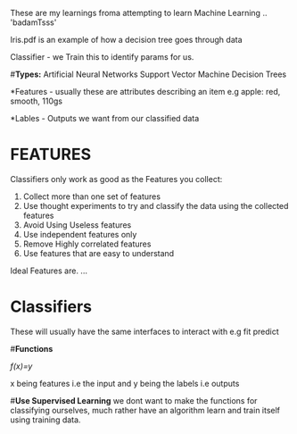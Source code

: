 These are my learnings froma attempting to learn Machine Learning .. 'badamTsss'

Iris.pdf is an example of how a decision tree goes through data


Classifier - we Train this to identify params for us.

#**Types:**
  Artificial Neural Networks
  Support Vector Machine
  Decision Trees

*Features  - usually these are attributes describing an item e.g apple: red, smooth, 110gs

*Lables - Outputs we want from our classified data



# **FEATURES**
Classifiers only work as good as the Features you collect:

1. Collect more than one set of features
2. Use thought experiments to try and classify the data using the collected features
3. Avoid Using Useless features
4. Use independent features only
5. Remove Highly correlated features
6. Use features that are easy to understand

Ideal Features are. ...


# **Classifiers**
These will usually have the same interfaces to interact with e.g
fit
predict


#**Functions**

*f(x)=y*

x being features i.e the input and y being the labels i.e outputs

#**Use Supervised Learning**
we dont want to make the functions for classifying ourselves, much rather have an algorithm learn and train itself using training data.
